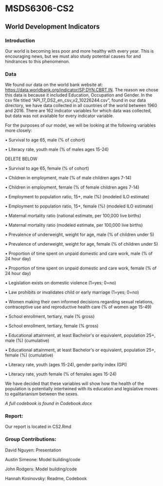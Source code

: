 # MSDS6306-CS2

## World Development Indicators

### Introduction

Our world is becoming less poor and more healthy with every year. This is encouraging news, but we must also study potential causes for and hindrances to this phenomenon. 

### Data

We found our data on the world bank website at: https://data.worldbank.org/indicator/SP.DYN.CBRT.IN. The reason we chose this data is because it included Education, Occupation and Gender. In the csv file titled “API_17_DS2_en_csv_v2_10226244.csv”, found in our data directory, we have data collected in all countries of the world between 1960 and 2016. There are 162 indicator variables for which data was collected, but data was not available for every indicator variable. 

For the purposes of our model, we will be looking at the following variables more closely: 

•	Survival to age 65, male (% of cohort)

•	Literacy rate, youth male (% of males ages 15-24)

DELETE BELOW 


•	Survival to age 65, female (% of cohort)

•	Children in employment, male (% of male children ages 7-14)

•	Children in employment, female (% of female children ages 7-14)

•	Employment to population ratio, 15+, male (%) (modeled ILO estimate)

•	Employment to population ratio, 15+, female (%) (modeled ILO estimate)

•	Maternal mortality ratio (national estimate, per 100,000 live births)

•	Maternal mortality ratio (modeled estimate, per 100,000 live births)

•	Prevalence of underweight, weight for age, male (% of children under 5)

•	Prevalence of underweight, weight for age, female (% of children under 5)

•	Proportion of time spent on unpaid domestic and care work, male (% of 24 hour day)

•	Proportion of time spent on unpaid domestic and care work, female (% of 24 hour day)

•	Legislation exists on domestic violence (1=yes; 0=no)

•	Law prohibits or invalidates child or early marriage (1=yes; 0=no)

•	Women making their own informed decisions regarding sexual relations, contraceptive use and reproductive health care  (% of women age 15-49)

•	School enrollment, tertiary, male (% gross)

•	School enrollment, tertiary, female (% gross)

•	Educational attainment, at least Bachelor's or equivalent, population 25+, male (%) (cumulative)

•	Educational attainment, at least Bachelor's or equivalent, population 25+, female (%) (cumulative)

•	Literacy rate, youth (ages 15-24), gender parity index (GPI)

•	Literacy rate, youth female (% of females ages 15-24)

We have decided that these variables will show how the health of the population is potentially intertwined with its education and legislative moves to egalitarianism between the sexes. 

*A full codebook is found in Codebook.docx*


### Report: 

Our report is located in CS2.Rmd 

### Group Contributions: 

David Nguyen: Presentation

Austin Simeone: Model building/code

John Rodgers: Model building/code

Hannah Kosinovsky: Readme, Codebook
